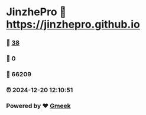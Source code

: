 # JinzhePro :link: https://jinzhepro.github.io 
### :page_facing_up: [38](https://jinzhepro.github.io/tag.html) 
### :speech_balloon: 0 
### :hibiscus: 66209 
### :alarm_clock: 2024-12-20 12:10:51 
### Powered by :heart: [Gmeek](https://github.com/Meekdai/Gmeek)
